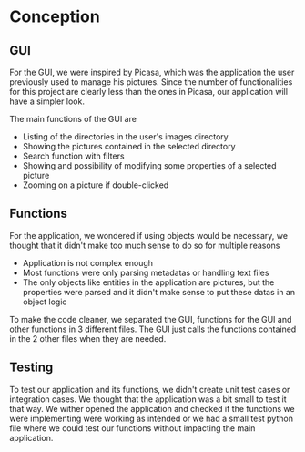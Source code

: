 # Conception

## GUI
For the GUI, we were inspired by Picasa, which was the application the user previously used to manage his pictures.
Since the number of functionalities for this project are clearly less than the ones in Picasa, our application will have a simpler look.

The main functions of the GUI are
* Listing of the directories in the user's images directory
* Showing the pictures contained in the selected directory
* Search function with filters
* Showing and possibility of modifying some properties of a selected picture
* Zooming on a picture if double-clicked

## Functions
For the application, we wondered if using objects would be necessary, we thought that it didn't make too much sense to do so for multiple reasons
* Application is not complex enough
* Most functions were only parsing metadatas or handling text files
* The only objects like entities in the application are pictures, but the properties were parsed and it didn't make sense to put these datas in an object logic

To make the code cleaner, we separated the GUI, functions for the GUI and other functions in 3 different files.
The GUI just calls the functions contained in the 2 other files when they are needed.

## Testing
To test our application and its functions, we didn't create unit test cases or integration cases. We thought that the application was a bit small to test it that way.
We wither opened the application and checked if the functions we were implementing were working as intended or we had a small test python file where we could test our functions without impacting the main application.
